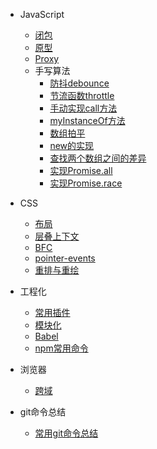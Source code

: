 - JavaScript
  - [闭包](closure.md)
  - [原型](prototype.md)
  - [Proxy](JS/Proxy.md)
  - 手写算法
    - [防抖debounce](algorithm/debounce.md)
    - [节流函数throttle](algorithm/throttle.md)
    - [手动实现call方法](algorithm/myCall.md)
    - [myInstanceOf方法](algorithm/myInstanceof.md)
    - [数组拍平](algorithm/数组拍平.md)
    - [new的实现](algorithm/new.md)
    - [查找两个数组之间的差异](algorithm/difference.md)
    - [实现Promise.all](algorithm/Promise.all.md)
    - [实现Promise.race](algorithm/Promise.race.md)
    <!-- - [手动实现深拷贝](algorithm/deepClone.md) -->

- CSS
  - [布局](layout.md)
  - [层叠上下文](CSS/层叠上下文.md)
  - [BFC](CSS/BFC.md)
  - [pointer-events](CSS/pointer-events.md)
  - [重排与重绘](CSS/重排与重绘.md)
  <!-- - [属性选择器](CSS/属性选择器.md) -->

- 工程化
  - [常用插件](工程化/前端常用资源收集.md)
  - [模块化](工程化/模块化.md)
  - [Babel](工程化/Babel.md)
  - [npm常用命令](工程化/npm常用命令.md)

- 浏览器
  - [跨域](浏览器/跨域.md)

- git命令总结
  - [常用git命令总结](git/index.md)